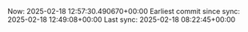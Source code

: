 Now: 2025-02-18 12:57:30.490670+00:00 Earliest commit since sync: 2025-02-18 12:49:08+00:00 Last sync: 2025-02-18 08:22:45+00:00
